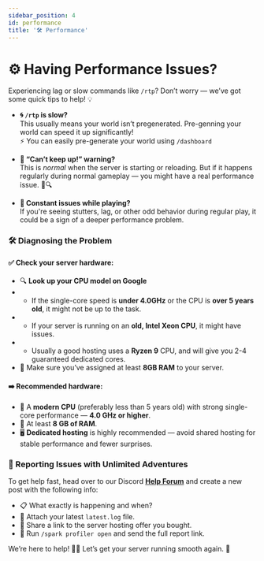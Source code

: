 ```yaml
---
sidebar_position: 4
id: performance
title: '🛠️ Performance'
---
```




# ⚙️ Having Performance Issues?
Experiencing lag or slow commands like `/rtp`? Don’t worry — we’ve got some quick tips to help! 💡

- **🌀 `/rtp` is slow?**\
This usually means your world isn’t pregenerated. Pre-genning your world can speed it up significantly!\
⚡ You can easily pre-generate your world using `/dashboard`

- **🛑 “Can’t keep up!” warning?**\
This is *normal* when the server is starting or reloading.
But if it happens regularly during normal gameplay — you might have a real performance issue. 🧠🔍

- **🔄 Constant issues while playing?**\
If you're seeing stutters, lag, or other odd behavior during regular play, it could be a sign of a deeper performance problem.

### 🛠️ Diagnosing the Problem
#### ✅ Check your server hardware:
- 🔍 **Look up your CPU model on Google**
- - If the single-core speed is **under 4.0GHz** or the CPU is **over 5 years old**, it might not be up to the task.
- - If your server is running on an **old, Intel Xeon CPU**, it might have issues.
- - Usually a good hosting uses a **Ryzen 9** CPU, and will give you 2-4 guaranteed dedicated cores.
- 💾 Make sure you’ve assigned at least **8GB RAM** to your server.

#### ➡️ Recommended hardware:
- 🧠 A **modern CPU** (preferably less than 5 years old) with strong single-core performance — **4.0 GHz or higher**.
- 💾 At least **8 GB of RAM**.
- 🖥️ **Dedicated hosting** is highly recommended — avoid shared hosting for stable performance and fewer surprises.

### 🧾 Reporting Issues with Unlimited Adventures
To get help fast, head over to our Discord [**Help Forum**](https://discord.com/channels/1070661065182035988/1070662464615755796) and create a new post with the following info:
- 📋 What exactly is happening and when?
- 📄 Attach your latest `latest.log` file.
- 🔗 Share a link to the server hosting offer you bought.
- 🧪 Run `/spark profiler open` and send the full report link.

We’re here to help! 💬💪 Let’s get your server running smooth again. 🚀
